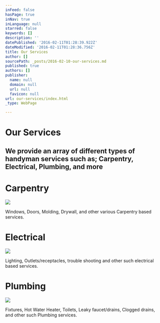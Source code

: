 ```yaml
---
inFeed: false
hasPage: true
inNav: true
inLanguage: null
starred: false
keywords: []
description: ''
datePublished: '2016-02-11T01:28:39.922Z'
dateModified: '2016-02-11T01:28:36.756Z'
title: Our Services
author: []
sourcePath: _posts/2016-02-10-our-services.md
published: true
authors: []
publisher:
  name: null
  domain: null
  url: null
  favicon: null
url: our-services/index.html
_type: WebPage

---
```

# Our Services

## We provide an array of  different types of handyman services such as; Carpentry, Electrical, Plumbing, and more

# Carpentry
![](https://the-grid-user-content.s3-us-west-2.amazonaws.com/64c9ca50-6027-435a-b254-62e1c98763aa.jpg)

Windows, Doors, Molding, Drywall, and other various Carpentry based services.

# Electrical
![](https://the-grid-user-content.s3-us-west-2.amazonaws.com/783b42d2-2a5b-46bd-952b-8c7a7c05f526.jpg)

Lighting, Outlets/receptacles, trouble shooting and other such electrical based services.

# Plumbing
![](https://the-grid-user-content.s3-us-west-2.amazonaws.com/ae5007f9-5f32-4c56-831f-86e7215510d7.jpg)

Fixtures, Hot Water Heater, Toilets, Leaky faucet/drains, Clogged drains, and other such Plumbing services.